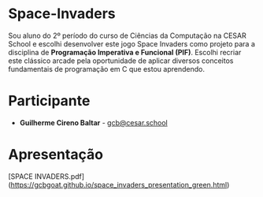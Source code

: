 # Space-Invaders

Sou aluno do 2º período do curso de Ciências da Computação na CESAR School e escolhi desenvolver este jogo Space Invaders como projeto para a disciplina de **Programação Imperativa e Funcional (PIF)**. Escolhi recriar este clássico arcade pela oportunidade de aplicar diversos conceitos fundamentais de programação em C que estou aprendendo.
# Participante
- **Guilherme Cireno Baltar** - gcb@cesar.school
# Apresentação
[SPACE INVADERS.pdf] (https://gcbgoat.github.io/space_invaders_presentation_green.html)
 
